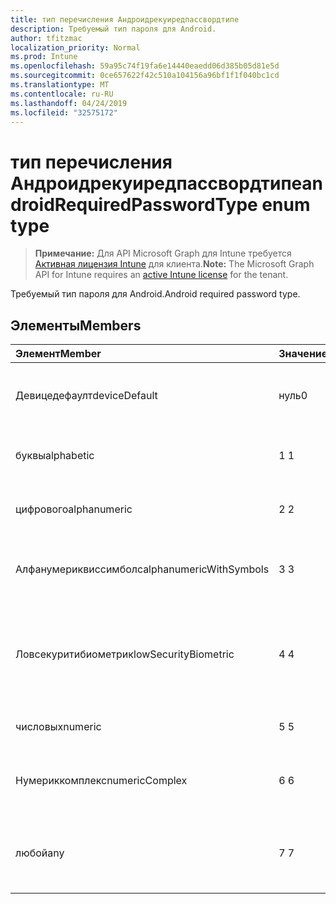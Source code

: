 ```yaml
---
title: тип перечисления Андроидрекуиредпассвордтипе
description: Требуемый тип пароля для Android.
author: tfitzmac
localization_priority: Normal
ms.prod: Intune
ms.openlocfilehash: 59a95c74f19fa6e14440eaedd06d385b05d81e5d
ms.sourcegitcommit: 0ce657622f42c510a104156a96bf1f1f040bc1cd
ms.translationtype: MT
ms.contentlocale: ru-RU
ms.lasthandoff: 04/24/2019
ms.locfileid: "32575172"
---
```

# <a name="androidrequiredpasswordtype-enum-type"></a><span data-ttu-id="12a79-103">тип перечисления Андроидрекуиредпассвордтипе</span><span class="sxs-lookup"><span data-stu-id="12a79-103">androidRequiredPasswordType enum type</span></span>

> <span data-ttu-id="12a79-104">**Примечание:** Для API Microsoft Graph для Intune требуется [Активная лицензия Intune](https://go.microsoft.com/fwlink/?linkid=839381) для клиента.</span><span class="sxs-lookup"><span data-stu-id="12a79-104">**Note:** The Microsoft Graph API for Intune requires an [active Intune license](https://go.microsoft.com/fwlink/?linkid=839381) for the tenant.</span></span>

<span data-ttu-id="12a79-105">Требуемый тип пароля для Android.</span><span class="sxs-lookup"><span data-stu-id="12a79-105">Android required password type.</span></span>

## <a name="members"></a><span data-ttu-id="12a79-106">Элементы</span><span class="sxs-lookup"><span data-stu-id="12a79-106">Members</span></span>
|<span data-ttu-id="12a79-107">Элемент</span><span class="sxs-lookup"><span data-stu-id="12a79-107">Member</span></span>|<span data-ttu-id="12a79-108">Значение</span><span class="sxs-lookup"><span data-stu-id="12a79-108">Value</span></span>|<span data-ttu-id="12a79-109">Описание</span><span class="sxs-lookup"><span data-stu-id="12a79-109">Description</span></span>|
|:---|:---|:---|
|<span data-ttu-id="12a79-110">Девицедефаулт</span><span class="sxs-lookup"><span data-stu-id="12a79-110">deviceDefault</span></span>|<span data-ttu-id="12a79-111">нуль</span><span class="sxs-lookup"><span data-stu-id="12a79-111">0</span></span>|<span data-ttu-id="12a79-112">Значение по умолчанию для устройства, без намерения.</span><span class="sxs-lookup"><span data-stu-id="12a79-112">Device default value, no intent.</span></span>|
|<span data-ttu-id="12a79-113">буквы</span><span class="sxs-lookup"><span data-stu-id="12a79-113">alphabetic</span></span>|<span data-ttu-id="12a79-114">1 </span><span class="sxs-lookup"><span data-stu-id="12a79-114">1</span></span>|<span data-ttu-id="12a79-115">Необходим алфавитный пароль.</span><span class="sxs-lookup"><span data-stu-id="12a79-115">Alphabetic password required.</span></span>|
|<span data-ttu-id="12a79-116">цифрового</span><span class="sxs-lookup"><span data-stu-id="12a79-116">alphanumeric</span></span>|<span data-ttu-id="12a79-117">2 </span><span class="sxs-lookup"><span data-stu-id="12a79-117">2</span></span>|<span data-ttu-id="12a79-118">Необходимо указать буквенно-цифровой пароль.</span><span class="sxs-lookup"><span data-stu-id="12a79-118">Alphanumeric password required.</span></span>|
|<span data-ttu-id="12a79-119">Алфанумериквиссимболс</span><span class="sxs-lookup"><span data-stu-id="12a79-119">alphanumericWithSymbols</span></span>|<span data-ttu-id="12a79-120">3 </span><span class="sxs-lookup"><span data-stu-id="12a79-120">3</span></span>|<span data-ttu-id="12a79-121">Требуются буквенно-цифровые символы с паролем.</span><span class="sxs-lookup"><span data-stu-id="12a79-121">Alphanumeric with symbols password required.</span></span>|
|<span data-ttu-id="12a79-122">Ловсекуритибиометрик</span><span class="sxs-lookup"><span data-stu-id="12a79-122">lowSecurityBiometric</span></span>|<span data-ttu-id="12a79-123">4 </span><span class="sxs-lookup"><span data-stu-id="12a79-123">4</span></span>|<span data-ttu-id="12a79-124">Необходим пароль на основе биометрического уровня безопасности.</span><span class="sxs-lookup"><span data-stu-id="12a79-124">Low security biometrics based password required.</span></span>|
|<span data-ttu-id="12a79-125">числовых</span><span class="sxs-lookup"><span data-stu-id="12a79-125">numeric</span></span>|<span data-ttu-id="12a79-126">5 </span><span class="sxs-lookup"><span data-stu-id="12a79-126">5</span></span>|<span data-ttu-id="12a79-127">Необходим числовой пароль.</span><span class="sxs-lookup"><span data-stu-id="12a79-127">Numeric password required.</span></span>|
|<span data-ttu-id="12a79-128">Нумериккомплекс</span><span class="sxs-lookup"><span data-stu-id="12a79-128">numericComplex</span></span>|<span data-ttu-id="12a79-129">6 </span><span class="sxs-lookup"><span data-stu-id="12a79-129">6</span></span>|<span data-ttu-id="12a79-130">Необходим числовой сложный пароль.</span><span class="sxs-lookup"><span data-stu-id="12a79-130">Numeric complex password required.</span></span>|
|<span data-ttu-id="12a79-131">любой</span><span class="sxs-lookup"><span data-stu-id="12a79-131">any</span></span>|<span data-ttu-id="12a79-132">7 </span><span class="sxs-lookup"><span data-stu-id="12a79-132">7</span></span>|<span data-ttu-id="12a79-133">Необходим пароль или шаблон, а любой из них приемлем.</span><span class="sxs-lookup"><span data-stu-id="12a79-133">A password or pattern is required, and any is acceptable.</span></span>|



